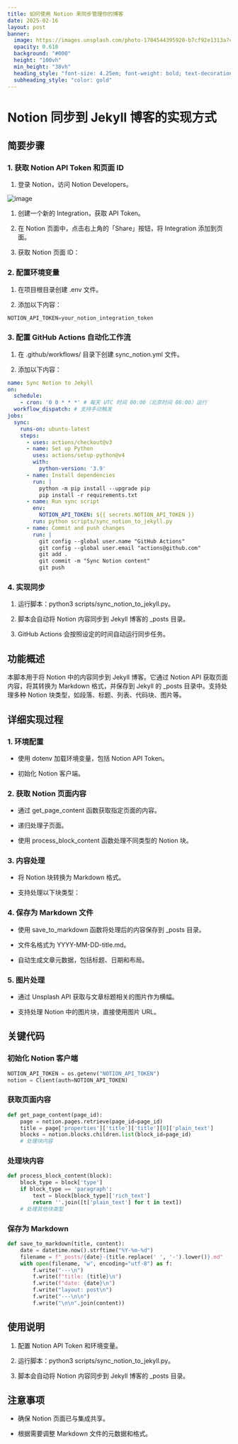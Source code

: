 ```yaml
---
title: 如何使用 Notion 来同步管理你的博客
date: 2025-02-16
layout: post
banner:
  image: https://images.unsplash.com/photo-1704544395920-b7cf92e1313a?crop=entropy&cs=tinysrgb&fit=max&fm=jpg&ixid=M3w2OTIwMzJ8MHwxfHJhbmRvbXx8fHx8fHx8fDE3Mzk2Nzk2NzJ8&ixlib=rb-4.0.3&q=80&w=1080
  opacity: 0.618
  background: "#000"
  height: "100vh"
  min_height: "38vh"
  heading_style: "font-size: 4.25em; font-weight: bold; text-decoration: underline"
  subheading_style: "color: gold"
---
```


# Notion 同步到 Jekyll 博客的实现方式

## 简要步骤

### 1. 获取 Notion API Token 和页面 ID

1. 登录 Notion，访问 Notion Developers。

![image](https://prod-files-secure.s3.us-west-2.amazonaws.com/a7a0cc5a-89b9-4cda-8686-1fba0ca52f40/d19c1afe-dea5-4312-9333-786b0ba83054/image.png?X-Amz-Algorithm=AWS4-HMAC-SHA256&X-Amz-Content-Sha256=UNSIGNED-PAYLOAD&X-Amz-Credential=ASIAZI2LB4666S4H32OB%2F20250216%2Fus-west-2%2Fs3%2Faws4_request&X-Amz-Date=20250216T042112Z&X-Amz-Expires=3600&X-Amz-Security-Token=IQoJb3JpZ2luX2VjECwaCXVzLXdlc3QtMiJHMEUCICQ4ApZYOlXTQEKn%2BSsHScJrrlYCcoVQZzz9MStCbR07AiEA2nSGVyPcuPawBRHld1MkbIwtNZ9UPVkzTwuclxMxNAgq%2FwMIVRAAGgw2Mzc0MjMxODM4MDUiDJO91cKSCoPVxp5bcCrcAzoU40VLT97kNQfyw%2FmkisOkvHBuDK319oJsoWSfinU%2BWpj62Jo6EcxwoWJV2A7WE%2BpG8imJ%2F6%2F6tB0m9Qyqlv%2B4Z%2BKMwOhrJ5t5RI0oILG3sPmVbQwwFGRrYojKHBbrTo9uiQlABOUgg4KCvA4vyPqIbs%2FqRGQ50pPN5ZCPqxqr63CV1MIRJUktuRltFf50wsBYT%2Fwoio5TEGiywPFmQetYyvLIQkWLDDhvIxndVSc%2Fw1lVMpnGoruat8ZWbB84F9KYH0CEB1sy%2FiJxMkK%2FrysmkwfxKhMUPxWO%2FnB6Y9YYcVeSO8F1Kkl%2Bu%2F1xOpPGaLqV1PGXYi0Z4ylbVvQJkwI8S8%2BqeMc3QZNVmJ19uPUt%2F63LmsJbt7L5tsTqg6pr%2F%2Fx5rXo0LZfJ2Ritb6TyC18EcdV2ExI2zLp%2FF8Jmjp3goN0iogaDHaSBggXXxR6mZb4aEVNv9LI2M69nKEDFwGH0vtZo%2ByWIBBuAekqli%2Bv9Zd7kTDub4FVcESlJoetx6ZKpO7Un0Pj55YahYrgokiwr1ApwlULEfZtWriMmb7ozaBWX%2BOkyGkBJ2XF5R62zE7lEHmaZYlmJ5F4JaHQk6mgfzUFWSup%2Fks%2FWdvQ81N2bvsPpOfwoM%2FeTvX0sMNvDxb0GOqUBppbs%2BWOTWTLUYRP7IcTrSxIyNqkgPFfH%2FicbulhKmcpInPO0AO%2Fq4RWpnbR1BpCS2PqkUPZ%2Bpvu6o3sPAt%2FoO6O0MHRFckTDXpvSKrULzk5XJCdVMsCVvyeXM94fjS8wGwXsN72anhbAf0neWjgLNXaII6nU1UbidSlNbNobkCEPp2SomlDhtGflNWn%2FrBtFyYBvJOm7XfGoph3Oci4PBUFgm2la&X-Amz-Signature=98f6066b029926d715350778d0798afaf6878f15613ef1f998dcfcdef962a934&X-Amz-SignedHeaders=host&x-id=GetObject)

1. 创建一个新的 Integration，获取 API Token。

1. 在 Notion 页面中，点击右上角的「Share」按钮，将 Integration 添加到页面。

1. 获取 Notion 页面 ID：


### 2. 配置环境变量

1. 在项目根目录创建 .env 文件。

1. 添加以下内容：

```javascript
NOTION_API_TOKEN=your_notion_integration_token
```

### 3. 配置 GitHub Actions 自动化工作流

1. 在 .github/workflows/ 目录下创建 sync_notion.yml 文件。

1. 添加以下内容：

```yaml
name: Sync Notion to Jekyll
on:
  schedule:
    - cron: '0 0 * * *' # 每天 UTC 时间 00:00（北京时间 08:00）运行
  workflow_dispatch: # 支持手动触发
jobs:
  sync:
    runs-on: ubuntu-latest
    steps:
      - uses: actions/checkout@v3
      - name: Set up Python
        uses: actions/setup-python@v4
        with:
          python-version: '3.9'
      - name: Install dependencies
        run: |
          python -m pip install --upgrade pip
          pip install -r requirements.txt
      - name: Run sync script
        env:
          NOTION_API_TOKEN: ${{ secrets.NOTION_API_TOKEN }}
        run: python scripts/sync_notion_to_jekyll.py
      - name: Commit and push changes
        run: |
          git config --global user.name "GitHub Actions"
          git config --global user.email "actions@github.com"
          git add .
          git commit -m "Sync Notion content"
          git push
```

### 4. 实现同步

1. 运行脚本：python3 scripts/sync_notion_to_jekyll.py。

1. 脚本会自动将 Notion 内容同步到 Jekyll 博客的 _posts 目录。

1. GitHub Actions 会按照设定的时间自动运行同步任务。

## 功能概述

本脚本用于将 Notion 中的内容同步到 Jekyll 博客。它通过 Notion API 获取页面内容，将其转换为 Markdown 格式，并保存到 Jekyll 的 _posts 目录中。支持处理多种 Notion 块类型，如段落、标题、列表、代码块、图片等。

## 详细实现过程

### 1. 环境配置

- 使用 dotenv 加载环境变量，包括 Notion API Token。

- 初始化 Notion 客户端。

### 2. 获取 Notion 页面内容

- 通过 get_page_content 函数获取指定页面的内容。

- 递归处理子页面。

- 使用 process_block_content 函数处理不同类型的 Notion 块。

### 3. 内容处理

- 将 Notion 块转换为 Markdown 格式。

- 支持处理以下块类型：


### 4. 保存为 Markdown 文件

- 使用 save_to_markdown 函数将处理后的内容保存到 _posts 目录。

- 文件名格式为 YYYY-MM-DD-title.md。

- 自动生成文章元数据，包括标题、日期和布局。

### 5. 图片处理

- 通过 Unsplash API 获取与文章标题相关的图片作为横幅。

- 支持处理 Notion 中的图片块，直接使用图片 URL。

## 关键代码

### 初始化 Notion 客户端

```python
NOTION_API_TOKEN = os.getenv("NOTION_API_TOKEN")
notion = Client(auth=NOTION_API_TOKEN)
```

### 获取页面内容

```python
def get_page_content(page_id):
    page = notion.pages.retrieve(page_id=page_id)
    title = page['properties']['title']['title'][0]['plain_text']
    blocks = notion.blocks.children.list(block_id=page_id)
    # 处理块内容
```

### 处理块内容

```python
def process_block_content(block):
    block_type = block['type']
    if block_type == 'paragraph':
        text = block[block_type]['rich_text']
        return ''.join([t['plain_text'] for t in text])
    # 处理其他块类型
```

### 保存为 Markdown

```python
def save_to_markdown(title, content):
    date = datetime.now().strftime("%Y-%m-%d")
    filename = f"_posts/{date}-{title.replace(' ', '-').lower()}.md"
    with open(filename, "w", encoding="utf-8") as f:
        f.write("---\n")
        f.write(f"title: {title}\n")
        f.write(f"date: {date}\n")
        f.write("layout: post\n")
        f.write("---\n\n")
        f.write("\n\n".join(content))
```

## 使用说明

1. 配置 Notion API Token 和环境变量。

1. 运行脚本：python3 scripts/sync_notion_to_jekyll.py。

1. 脚本会自动将 Notion 内容同步到 Jekyll 博客的 _posts 目录。

## 注意事项

- 确保 Notion 页面已与集成共享。

- 根据需要调整 Markdown 文件的元数据和格式。